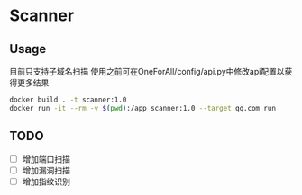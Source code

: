 # Scanner
## Usage

目前只支持子域名扫描
使用之前可在OneForAll/config/api.py中修改api配置以获得更多结果

```bash
docker build . -t scanner:1.0
docker run -it --rm -v $(pwd):/app scanner:1.0 --target qq.com run
```

## TODO

- [ ] 增加端口扫描
- [ ] 增加漏洞扫描
- [ ] 增加指纹识别
